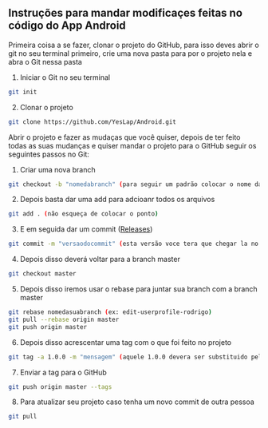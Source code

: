 ## Instruções para mandar modificaçes feitas no código do App Android

Primeira coisa a se fazer, clonar o projeto do GitHub, para isso deves abrir o git no seu terminal primeiro, crie uma nova pasta para por o projeto nela  e abra o Git nessa pasta

1. Iniciar o Git no seu terminal
```bash
git init
```

2. Clonar o projeto
```bash
git clone https://github.com/YesLap/Android.git
```

Abrir o projeto e fazer as mudaças que você quiser, depois de ter feito todas as suas mudanças e quiser mandar o projeto para o GitHub seguir os seguintes passos no Git:

1. Criar uma nova branch
```bash
git checkout -b "nomedabranch" (para seguir um padrão colocar o nome da seguinte maneira, edit-nomedaactivity-seunome)
```

2. Depois basta dar uma add para adcioanr todos os arquivos
```bash
git add . (não esqueça de colocar o ponto)
```

3. E em seguida dar um commit ([Releases](https://github.com/YesLap/Android/releases))
```bash
git commit -m "versaodocommit" (esta versão voce tera que chegar la no repositorio do GitHub [Releases](https://github.com/YesLap/Android/releases) qual foi a ultima versao lançada e acrescentar uma a mais, ex, se a ultima for 1.0.9 voce devera colcoar 1.0.10)
```

4. Depois disso deverá voltar para a branch master
```bash
git checkout master
```

5. Depois disso iremos usar o rebase para juntar sua branch com a branch master
```bash
git rebase nomedasuabranch (ex: edit-userprofile-rodrigo)
git pull --rebase origin master
git push origin master
```

6. Depois disso acrescentar uma tag com o que foi feito no projeto
```bash
git tag -a 1.0.0 -m "mensagem" (aquele 1.0.0 devera ser substituido pela versao que voce commitou, e a mensagem devera descrever o que voce editou no projeto)
```

7. Enviar a tag para o GitHub
```bash
git push origin master --tags
```

8. Para atualizar seu projeto caso tenha um novo commit de outra pessoa
```bash
git pull
```
